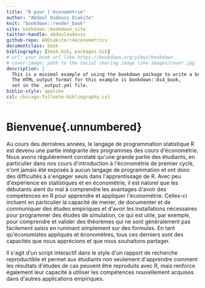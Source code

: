 ```yaml
--- 
title: "R pour l'économétrie"
author: "Abdoul Oudouss Diakite"
knit: "bookdown::render_book"
site: bookdown::bookdown_site
twitter-handle: abdouloudouss
github-repo: AODiakite/r4econometrics
documentclass: book
bibliography: [book.bib, packages.bib]
# url: your book url like https://bookdown.org/yihui/bookdown
# cover-image: path to the social sharing image like images/cover.jpg
description: |
  This is a minimal example of using the bookdown package to write a book.
  The HTML output format for this example is bookdown::bs4_book,
  set in the _output.yml file.
biblio-style: apalike
csl: chicago-fullnote-bibliography.csl
---
```


# Bienvenue{.unnumbered}

Au cours des dernières années, le langage de programmation statistique R est devenu une partie intégrante des programmes des cours d'économétrie. Nous avons régulièrement constaté qu'une grande partie des étudiants, en particulier dans nos cours d'introduction à l'économétrie de premier cycle, n'ont jamais été exposés à aucun langage de programmation et ont donc des difficultés à s'engager seuls dans l'apprentissage de R. Avec peu d'expérience en statistiques et en économétrie, il est naturel que les débutants aient du mal à comprendre les avantages d'avoir des compétences en R pour apprendre et appliquer l'économétrie. Celles-ci incluent en particulier la capacité de mener, de documenter et de communiquer des études empiriques et d'avoir les installations nécessaires pour programmer des études de simulation, ce qui est utile, par exemple, pour comprendre et valider des théorèmes qui ne sont généralement pas facilement saisis en ruminant simplement sur des formules. En tant qu'économistes appliqués et économètres, tous ces derniers sont des capacités que nous apprécions et que nous souhaitons partager.  

Il s'agit d'un script interactif dans le style d'un rapport de recherche reproductible et permet aux étudiants non seulement d'apprendre comment les résultats d'études de cas peuvent être reproduits avec R, mais renforce également leur capacité à utiliser les compétences nouvellement acquises dans d'autres applications empiriques.
